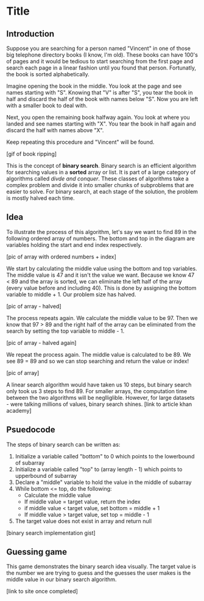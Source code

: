 # Title
## Introduction
Suppose you are searching for a person named "Vincent" in one of those big telephone directory books (I know, I'm old). These books can have 100's of pages and it would be tedious to start searching from the first page and search each page in a linear fashion until you found that person. Fortunatly, the book is sorted alphabetically.

Imagine opening the book in the middle. You look at the page and see names starting with "S". Knowing that "V" is after "S", you tear the book in half and discard the half of the book with names below "S". Now you are left with a smaller book to deal with.

Next, you open the remaining book halfway again. You look at where you landed and see names starting with "X". You tear the book in half again and discard the half with names above "X".

Keep repeating this procedure and "Vincent" will be found.

[gif of book ripping]

This is the concept of **binary search**. Binary search is an efficient algorithm for searching values in a **sorted** array or list. It is part of a large category of algorithms called *divde and conquer*. These classes of algorithms take a complex problem and divide it into smaller chunks of subproblems that are easier to solve. For binary search, at each stage of the solution, the problem is mostly halved each time.

## Idea
To illustrate the process of this algorithm, let's say we want to find 89 in the following ordered array of numbers. The bottom and top in the diagram are variables holding the start and end index respectively.

[pic of array with ordered numbers + index]

We start by calculating the middle value using the bottom and top variables. The middle value is 47 and it isn't the value we want. Because we know 47 < 89 and the array is sorted, we can eliminate the left half of the array (every value before and including 40). This is done by assigning the bottom variable to middle + 1. Our problem size has halved.

[pic of array - halved]

The process repeats again. We calculate the middle value to be 97. Then we know that 97 > 89 and the right half of the array can be eliminated from the search by setting the top variable to middle - 1.

[pic of array - halved again]

We repeat the process again. The middle value is calculated to be 89. We see 89 = 89 and so we can stop searching and return the value or index!

[pic of array]

A linear search algorithm would have taken us 10 steps, but binary search only took us 3 steps to find 89. For smaller arrays, the computation time between the two algorithms will be neglliglible. However, for large datasets - were talking millions of values, binary search shines. [link to article khan academy]

## Psuedocode
The steps of binary search can be written as:
1. Initialize a variable called "bottom" to 0 which points to the lowerbound of subarray
2. Initialize a variable called "top" to (array length - 1) which points to upperbound of subarray
3. Declare a "middle" variable to hold the value in the middle of subarray
4. While bottom <= top, do the following:
   - Calculate the middle value
   - If middle value = target value, return the index
   - if middle value < target value, set bottom = middle + 1
   - If middle value > target value, set top = middle - 1
5. The target value does not exist in array and return null

[binary search implementation gist]

## Guessing game
This game demonstrates the binary search idea visually. The target value is the number we are trying to guess and the guesses the user makes is the middle value in our binary search algorithm.

[link to site once completed]
